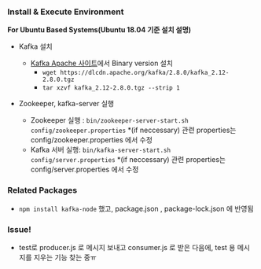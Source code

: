 ### Install & Execute  Environment
**For Ubuntu Based Systems(Ubuntu 18.04 기준 설치 설명)**
* Kafka 설치
    * [Kafka Apache 사이트](https://kafka.apache.org/downloads)에서 Binary version 설치
        * `wget https://dlcdn.apache.org/kafka/2.8.0/kafka_2.12-2.8.0.tgz`
        * `tar xzvf kafka_2.12-2.8.0.tgz --strip 1`

* Zookeeper, kafka-server 실행
    * Zookeeper 실행 : `bin/zookeeper-server-start.sh config/zookeeper.properties`
        *(if neccessary) 관련 properties는 config/zookeeper.properties 에서 수정 
    * Kafka 서버 실행: `bin/kafka-server-start.sh config/server.properties`
        *(if neccessary) 관련 properties는 config/server.properties 에서 수정 

### Related Packages
* `npm install kafka-node` 했고, package.json , package-lock.json 에 반영됨

### Issue!
* test로 producer.js 로 메시지 보내고 consumer.js 로 받은 다음에, test 용 메시지를 지우는 기능 찾는 중ㅠ
